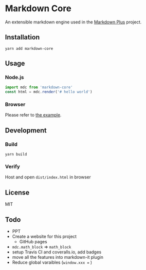 # Markdown Core

An extensible markdown engine used in the [Markdown Plus](https://github.com/tylingsoft/markdown-plus) project.


## Installation

```
yarn add markdown-core
```


## Usage

### Node.js

```javascript
import mdc from 'markdown-core'
const html = mdc.render('# hello world')
```

### Browser

Please refer to [the example](./dist).


## Development

### Build

```
yarn build
```

### Verify

Host and open `dist/index.html` in browser


## License

MIT


## Todo

- PPT
- Create a website for this project
    - GitHub pages
- `mdc.math_block` => `math_block`
- setup Travis CI and coveralls.io, add badges
- move all the features into markdown-it plugin
- Reduce global varaibles (`window.xxx =` )
